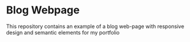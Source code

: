 # Blog Webpage

This repository contains an example of a blog web-page with responsive design and semantic elements for my portfolio

